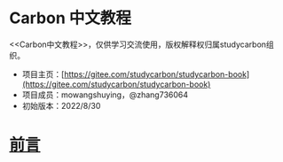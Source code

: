 # Carbon 中文教程

<<Carbon中文教程>>，仅供学习交流使用，版权解释权归属studycarbon组织。

* 项目主页：[https://gitee.com/studycarbon/studycarbon-book](https://gitee.com/studycarbon/studycarbon-book)
* 项目成员：mowangshuying，@zhang736064
* 初始版本：2022/8/30



# [前言](前言.md)



